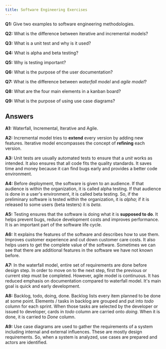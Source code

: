 ```yaml
---
title: Software Engineering Exercises
---
```



**Q1:** Give two examples to software engineering methodologies.

**Q2:** What is the difference between iterative and incremental models?

**Q3:** What is a unit test and why is it used?

**Q4:** What is alpha and beta testing?

**Q5:** Why is testing important?

**Q6:** What is the purpose of the user documentation?

**Q7:** What is the difference between _waterfall model_ and _agile model_?

**Q8:** What are the four main elements in a kanban board?

**Q9:** What is the purpose of using use case diagrams?


## Answers


**A1:** Waterfall, Incremental, Iterative and Agile.

**A2:** Incremental model tries to **extend** every version by adding new features. Iterative model encompasses the concept of **refining** each version.

**A3:** Unit tests are usually automated tests to ensure that a _unit_ works as intended. It also ensures that all code fits the quality standards. It saves time and money because it can find bugs early and provides a better code environment.

**A4:** Before deployment, the software is given to an audience. If that audience is within the organization, it is called alpha testing. If that audience is done in a user's environment, it is called beta testing. So, if the preliminary software is tested within the organization, it is _alpha_; if it is released to some users (beta testers) it is _beta_.

**A5:** Testing ensures that the software is doing what it is **supposed to do**. It helps prevent bugs, reduce development costs and improves performance. It is an important part of the software life cycle.

**A6:** It explains the features of the software and describes how to use them. Improves customer experience and cut down customer care costs. It also helps users to get the complete value of the software. Sometimes we can see that there are additional features in the software we have not known before.

**A7:** In the waterfall model, entire set of requirements are done before design step. In order to move on to the next step, first the previous or current step must be completed. However, agile model is continuous. It has reduced emphasis on documentation compared to waterfall model. It's main goal is quick and early development.

**A8:** Backlog, todo, doing, done. Backlog lists every item planned to be done at some point. Elements / tasks in backlog are grouped and put into _todo_ column for each sprint. When those tasks are selected by the developer or issued to developer, cards in _todo_ column are carried onto _doing_. When it is done, it is carried to _Done_ column.

**A9:** Use case diagrams are used to gather the requirements of a system including internal and external influences. These are mostly design requirements. So, when a system is analyzed, use cases are prepared and actors are identified.
